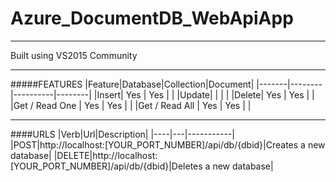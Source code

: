 # Azure_DocumentDB_WebApiApp

---

Built using VS2015 Community

---

#####FEATURES
|Feature|Database|Collection|Document|
|-------|--------|----------|--------|
|Insert| Yes | Yes | |
|Update| | | |
|Delete| Yes | Yes | |
|Get / Read One | Yes | Yes | |
|Get / Read All | Yes | Yes | |

---

####URLS
|Verb|Url|Description|
|----|---|-----------|
|POST|http://localhost:[YOUR_PORT_NUMBER]/api/db/{dbid}|Creates a new database|
|DELETE|http://localhost:[YOUR_PORT_NUMBER]/api/db/{dbid}|Deletes a new database|


